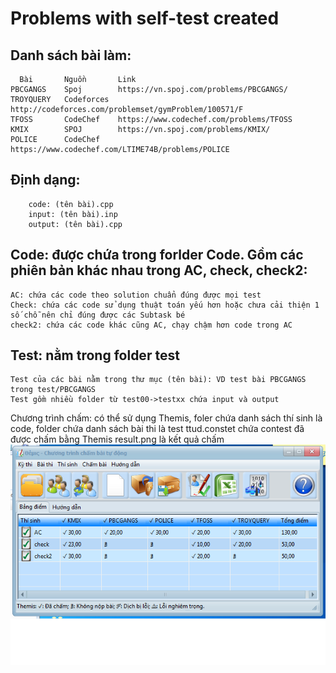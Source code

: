 # Problems with self-test created
## Danh sách bài làm:

      Bài		Nguồn		Link
    PBCGANGS	Spoj		https://vn.spoj.com/problems/PBCGANGS/
    TROYQUERY	Codeforces	http://codeforces.com/problemset/gymProblem/100571/F
    TFOSS		CodeChef	https://www.codechef.com/problems/TFOSS
    KMIX		SPOJ		https://vn.spoj.com/problems/KMIX/
    POLICE		CodeChef	https://www.codechef.com/LTIME74B/problems/POLICE

## Định dạng:

    	code: (tên bài).cpp
    	input: (tên bài).inp
    	output:	(tên bài).cpp


## Code: được chứa trong forlder Code. Gồm các phiên bản khác nhau trong AC, check, check2:

    AC: chứa các code theo solution chuẩn đúng được mọi test
    Check: chứa các code sử dụng thuật toán yếu hơn hoặc chưa cải thiện 1 số chỗ nên chỉ đúng được các Subtask bé
    check2: chứa các code khác cũng AC, chạy chậm hơn code trong AC

## Test: nằm trong folder test

    Test của các bài nằm trong thư mục (tên bài): VD test bài PBCGANGS trong test/PBCGANGS
    Test gồm nhiều folder từ test00->testxx chứa input và output

Chương trình chấm: có thể sử dụng Themis, foler chứa danh sách thí sinh là code, folder chứa danh sách bài thi là test
ttud.constet chứa contest đã được chấm bằng Themis
result.png là kết quả chấm
  ![result](result.png)
